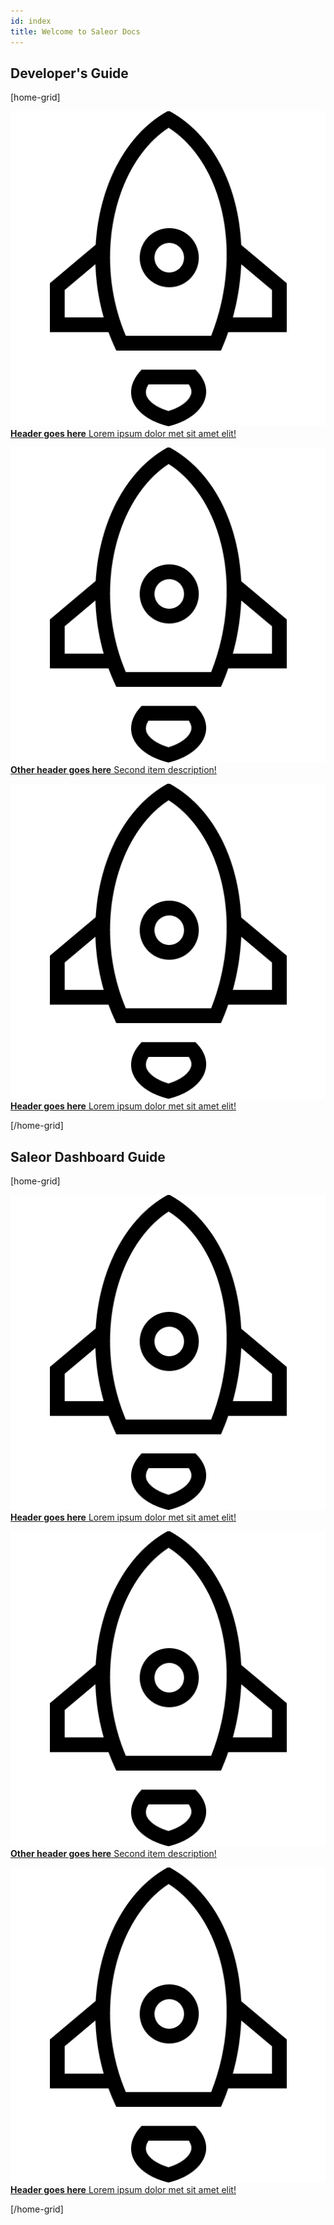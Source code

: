 ```yaml
---
id: index
title: Welcome to Saleor Docs
---
```


## Developer's Guide

[home-grid]

[![](assets/icons/launch.png) **Header goes here** Lorem ipsum dolor met sit amet elit!](architecture/events.md)

[![](assets/icons/launch.png) **Other header goes here** Second item description!](architecture/events.md)

[![](assets/icons/launch.png) **Header goes here** Lorem ipsum dolor met sit amet elit!](architecture/events.md)

[/home-grid]

## Saleor Dashboard Guide

[home-grid]

[![](assets/icons/launch.png) **Header goes here** Lorem ipsum dolor met sit amet elit!](architecture/events.md)

[![](assets/icons/launch.png) **Other header goes here** Second item description!](architecture/events.md)

[![](assets/icons/launch.png) **Header goes here** Lorem ipsum dolor met sit amet elit!](architecture/events.md)

[/home-grid]